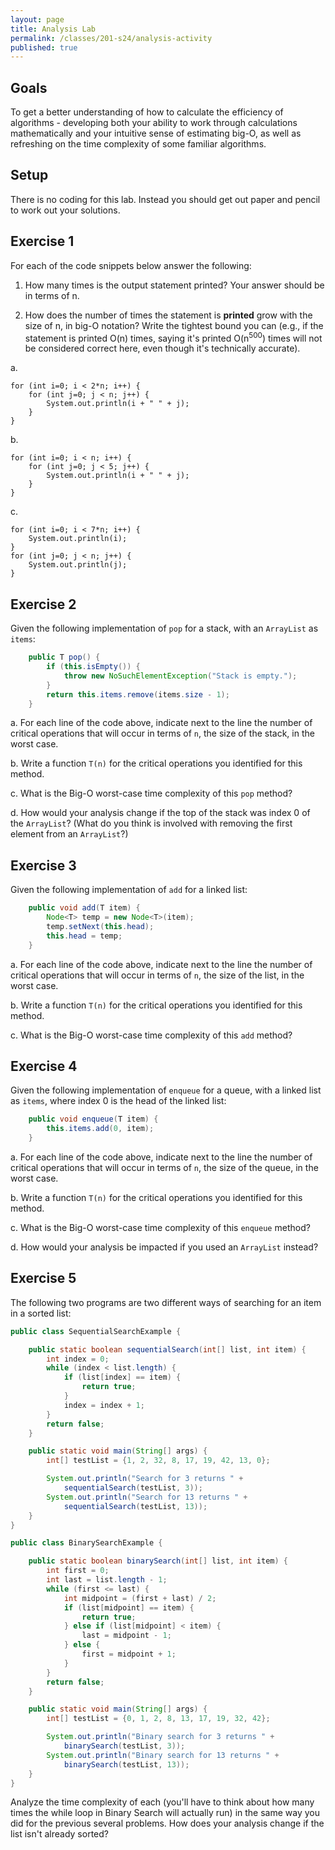 ```yaml
---
layout: page
title: Analysis Lab
permalink: /classes/201-s24/analysis-activity
published: true
---
```


## Goals
To get a better understanding of how to calculate the efficiency of algorithms - developing both your ability to work through calculations mathematically and your intuitive sense of estimating big-O, as well as refreshing on the time complexity of some familiar algorithms.

## Setup
There is no coding for this lab. Instead you should get out paper and pencil to work out your solutions.

## Exercise 1
For each of the code snippets below answer the following: 

1) How many times is the output statement printed? Your answer should be in terms of n. 

2) How does the number of times the statement is **printed** grow with the size of n, in big-O notation? Write the tightest bound you can (e.g., if the statement is printed O(n) times, saying it's printed O(n<sup>500</sup>) times will not be considered correct here, even though it's technically accurate).

a.
```
for (int i=0; i < 2*n; i++) {
    for (int j=0; j < n; j++) {
        System.out.println(i + " " + j);
    }
}
```

b.
```
for (int i=0; i < n; i++) {
    for (int j=0; j < 5; j++) {
        System.out.println(i + " " + j);
    }
}
```

c.
```
for (int i=0; i < 7*n; i++) {
    System.out.println(i);
}               
for (int j=0; j < n; j++) {
    System.out.println(j);
}
```

## Exercise 2
Given the following implementation of `pop` for a stack, with an `ArrayList` as `items`:
```java
    public T pop() {
        if (this.isEmpty()) {
            throw new NoSuchElementException("Stack is empty.");
        }
        return this.items.remove(items.size - 1);
    }
```

a. For each line of the code above, indicate next to the line the number of critical operations that will occur in terms of `n`, the size of the stack, in the worst case.

b. Write a function `T(n)` for the critical operations you identified for this method.

c. What is the Big-O worst-case time complexity of this `pop` method?

d. How would your analysis change if the top of the stack was index 0 of the `ArrayList`? (What do you think is involved with removing the first element from an `ArrayList`?)

## Exercise 3

Given the following implementation of `add` for a linked list:

```java
    public void add(T item) {
        Node<T> temp = new Node<T>(item);
        temp.setNext(this.head);
        this.head = temp;
    }
```

a. For each line of the code above, indicate next to the line the number of critical operations that will occur in terms of `n`, the size of the list, in the worst case.

b. Write a function `T(n)` for the critical operations you identified for this method.

c. What is the Big-O worst-case time complexity of this `add` method?

## Exercise 4

Given the following implementation of `enqueue` for a queue, with a linked list as `items`, where index 0 is the head of the linked list:

```java
    public void enqueue(T item) {
        this.items.add(0, item);
    }
```

a. For each line of the code above, indicate next to the line the number of critical operations that will occur in terms of `n`, the size of the queue, in the worst case.

b. Write a function `T(n)` for the critical operations you identified for this method.

c. What is the Big-O worst-case time complexity of this `enqueue` method?

d. How would your analysis be impacted if you used an `ArrayList` instead?


## Exercise 5
The following two programs are two different ways of searching for an item in a sorted list:

```java
public class SequentialSearchExample {

    public static boolean sequentialSearch(int[] list, int item) {
        int index = 0;
        while (index < list.length) {
            if (list[index] == item) {
                return true;
            }
            index = index + 1;
        }
        return false;
    }

    public static void main(String[] args) {
        int[] testList = {1, 2, 32, 8, 17, 19, 42, 13, 0};

        System.out.println("Search for 3 returns " +
            sequentialSearch(testList, 3));
        System.out.println("Search for 13 returns " +
            sequentialSearch(testList, 13));
    }
}
```

```java
public class BinarySearchExample {

    public static boolean binarySearch(int[] list, int item) {
        int first = 0;
        int last = list.length - 1;
        while (first <= last) {
            int midpoint = (first + last) / 2;
            if (list[midpoint] == item) {
                return true;
            } else if (list[midpoint] < item) {
                last = midpoint - 1;
            } else {
                first = midpoint + 1;
            }
        }
        return false;
    }

    public static void main(String[] args) {
        int[] testList = {0, 1, 2, 8, 13, 17, 19, 32, 42};

        System.out.println("Binary search for 3 returns " +
            binarySearch(testList, 3));
        System.out.println("Binary search for 13 returns " +
            binarySearch(testList, 13));
    }
}
```

Analyze the time complexity of each (you'll have to think about how many times the while loop in Binary Search will actually run) in the same way you did for the previous several problems. How does your analysis change if the list isn't already sorted?

